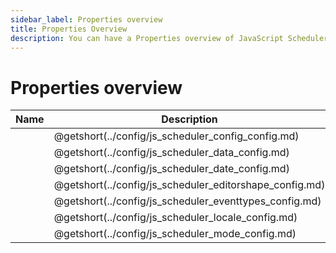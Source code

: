 ```yaml
---
sidebar_label: Properties overview
title: Properties Overview
description: You can have a Properties overview of JavaScript Scheduler in the documentation of the DHTMLX JavaScript Scheduler library. Browse developer guides and API reference, try out code examples and live demos, and download a free 30-day evaluation version of DHTMLX Scheduler.
---
```


# Properties overview

| Name                                            | Description                                            |
| ----------------------------------------------- | ------------------------------------------------------ |
| [](../config/js_scheduler_config_config.md)     | @getshort(../config/js_scheduler_config_config.md)     |
| [](../config/js_scheduler_data_config.md)       | @getshort(../config/js_scheduler_data_config.md)       |
| [](../config/js_scheduler_date_config.md)       | @getshort(../config/js_scheduler_date_config.md)       |
| [](../config/js_scheduler_editorshape_config.md)| @getshort(../config/js_scheduler_editorshape_config.md)|
| [](../config/js_scheduler_eventtypes_config.md) | @getshort(../config/js_scheduler_eventtypes_config.md) |
| [](../config/js_scheduler_locale_config.md)     | @getshort(../config/js_scheduler_locale_config.md)     |
| [](../config/js_scheduler_mode_config.md)       | @getshort(../config/js_scheduler_mode_config.md)       |